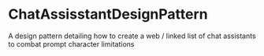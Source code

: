 # ChatAssisstantDesignPattern
A design pattern detailing how to create a web / linked list of chat assistants to combat prompt character limitations
